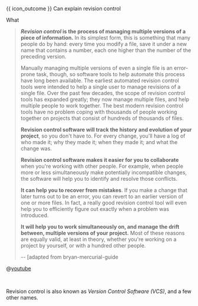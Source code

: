 <span id="prereqs"></span>

<span id="outcomes">{{ icon_outcome }} Can explain revision control</span>

<span id="title">What</span>

<div id="body">

<tabs>
  <tab header="{{ icon_text }}">

  <blockquote>

**_Revision control_ is the process of managing multiple versions of a piece of information.** In its simplest form, this is something that many people do by hand: every time you modify a file, save it under a new name that contains a number, each one higher than the number of the preceding version.

Manually managing multiple versions of even a single file is an error-prone task, though, so software tools to help automate this process have long been available. The earliest automated revision control tools were intended to help a single user to manage revisions of a single file. Over the past few decades, the scope of revision control tools has expanded greatly; they now manage multiple files, and help multiple people to work together. The best modern revision control tools have no problem coping with thousands of people working together on projects that consist of hundreds of thousands of files.

**Revision control software will track the history and evolution of your project**, so you don't have to. For every change, you'll have a log of who made it; why they made it; when they made it; and what the change was.

**Revision control software makes it easier for you to collaborate** when you're working with other people. For example, when people more or less simultaneously make potentially incompatible changes, the software will help you to identify and resolve those conflicts.

**It can help you to recover from mistakes**. If you make a change that later turns out to be an error, you can revert to an earlier version of one or more files. In fact, a really good revision control tool will even help you to efficiently figure out exactly when a problem was introduced.

**It will help you to work simultaneously on, and manage the drift between, multiple versions of your project.** Most of these reasons are equally valid, at least in theory, whether you're working on a project by yourself, or with a hundred other people.

 -- [adapted from <trigger trigger="click" for="modal:rcsWhat-bryanMercurialGuide">bryan-mercurial-guide</trigger>

  </blockquote>

  </tab>
  <tab header="{{ icon_video }}">

@[youtube](M-O8ZNW9icQ)

  </tab>
</tabs>

<modal large title="Reference » Mercurial: The Definitive Guide" id="modal:rcsWhat-bryanMercurialGuide">
  <include src="../../common/references.md#bryan-mercurial-guide" />
</modal>

<tip-box type="definition">
  <include src="../../common/definitions.md#def-rcs" />
</tip-box>

<tip-box type="definition">
  <include src="../../common/definitions.md#def-revision" />
</tip-box>

Revision control is also known as _Version Control Software (VCS)_, and a few other names.

</div>

<div id="extras">

<include src="exercises.md" />

</div>